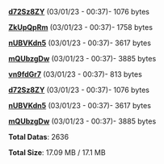 [**d72Sz8ZY**](/data/d72Sz8ZY.txt) (03/01/23 - 00:37)- 1076 bytes

[**ZkUpQpRm**](/data/ZkUpQpRm.txt) (03/01/23 - 00:37)- 1758 bytes

[**nUBVKdn5**](/data/nUBVKdn5.txt) (03/01/23 - 00:37)- 3617 bytes

[**mQUbzgDw**](/data/mQUbzgDw.txt) (03/01/23 - 00:37)- 3885 bytes

[**vn9fdGr7**](/data/vn9fdGr7.txt) (03/01/23 - 00:37)- 813 bytes

[**d72Sz8ZY**](/data/d72Sz8ZY.txt) (03/01/23 - 00:37)- 1076 bytes

[**nUBVKdn5**](/data/nUBVKdn5.txt) (03/01/23 - 00:37)- 3617 bytes

[**mQUbzgDw**](/data/mQUbzgDw.txt) (03/01/23 - 00:37)- 3885 bytes

**Total Datas**: 2636

**Total Size**: 17.09 MB / 17.1 MB